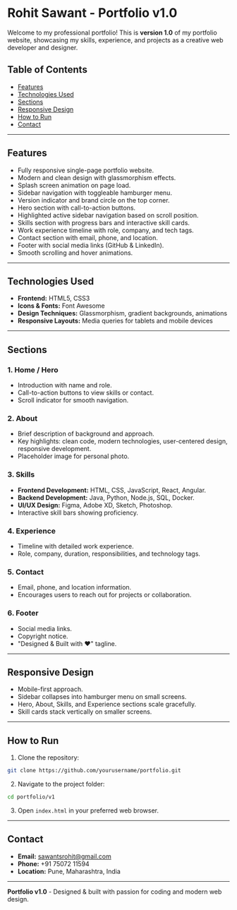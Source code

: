 # Rohit Sawant - Portfolio v1.0

Welcome to my professional portfolio! This is **version 1.0** of my portfolio website, showcasing my skills, experience, and projects as a creative web developer and designer.

## Table of Contents
- [Features](#features)
- [Technologies Used](#technologies-used)
- [Sections](#sections)
- [Responsive Design](#responsive-design)
- [How to Run](#how-to-run)
- [Contact](#contact)

---

## Features
- Fully responsive single-page portfolio website.
- Modern and clean design with glassmorphism effects.
- Splash screen animation on page load.
- Sidebar navigation with toggleable hamburger menu.
- Version indicator and brand circle on the top corner.
- Hero section with call-to-action buttons.
- Highlighted active sidebar navigation based on scroll position.
- Skills section with progress bars and interactive skill cards.
- Work experience timeline with role, company, and tech tags.
- Contact section with email, phone, and location.
- Footer with social media links (GitHub & LinkedIn).
- Smooth scrolling and hover animations.

---

## Technologies Used
- **Frontend:** HTML5, CSS3
- **Icons & Fonts:** Font Awesome
- **Design Techniques:** Glassmorphism, gradient backgrounds, animations
- **Responsive Layouts:** Media queries for tablets and mobile devices

---

## Sections

### 1. Home / Hero
- Introduction with name and role.
- Call-to-action buttons to view skills or contact.
- Scroll indicator for smooth navigation.

### 2. About
- Brief description of background and approach.
- Key highlights: clean code, modern technologies, user-centered design, responsive development.
- Placeholder image for personal photo.

### 3. Skills
- **Frontend Development:** HTML, CSS, JavaScript, React, Angular.
- **Backend Development:** Java, Python, Node.js, SQL, Docker.
- **UI/UX Design:** Figma, Adobe XD, Sketch, Photoshop.
- Interactive skill bars showing proficiency.

### 4. Experience
- Timeline with detailed work experience.
- Role, company, duration, responsibilities, and technology tags.

### 5. Contact
- Email, phone, and location information.
- Encourages users to reach out for projects or collaboration.

### 6. Footer
- Social media links.
- Copyright notice.
- "Designed & Built with ❤️" tagline.

---

## Responsive Design
- Mobile-first approach.
- Sidebar collapses into hamburger menu on small screens.
- Hero, About, Skills, and Experience sections scale gracefully.
- Skill cards stack vertically on smaller screens.

---

## How to Run
1. Clone the repository:
```bash
git clone https://github.com/yourusername/portfolio.git
```
2. Navigate to the project folder:
```bash
cd portfolio/v1
```
3. Open `index.html` in your preferred web browser.

---

## Contact
- **Email:** [sawantsrohit@gmail.com](mailto:sawantsrohit@gmail.com)  
- **Phone:** +91 75072 11594  
- **Location:** Pune, Maharashtra, India  

---

**Portfolio v1.0** - Designed & built with passion for coding and modern web design.
